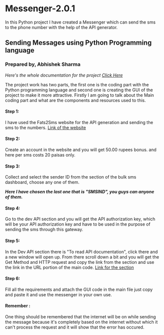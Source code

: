 # Messenger-2.0.1
In this Python project I have created a Messenger which can send the sms to the phone number with the help of the API generator.


## Sending Messages using Python Programming language
### Prepared by, Abhishek Sharma

_Here's the whole documentation for the project <a href = "https://github.com/abhisheks008/Messenger-2.0.1/blob/main/Messenger%20Documentation.docx"> Click Here </a>_


The project work has two parts, the first one is the coding part with the Python programming language and second one is creating the GUI of the project to make it more attractive. Firstly I am going to talk about the Main coding part and what are the components and resources used to this.


#### Step 1:
I have used the Fats2Sms website for the API generation and sending the sms to the numbers.  <a href = "https://www.fast2sms.com">Link of the website</a>


#### Step 2:
Create an account in the website and you will get 50.00 rupees bonus. and here per sms costs 20 paisas only. 


#### Step 3:
Collect and select the sender ID from the section of the bulk sms dashboard, choose any one of them.

**_Here I have chosen the last one that is "SMSIND", you guys can anyone of them._**

#### Step 4:
Go to the dev API section and you will get the API authorization key, which will be your API authorization key and have to be used in the purpose of sending the sms through this gateway. 

#### Step 5:
In the Dev API section there is "To read API documentation", click there and a new window will open up. From there scroll down a bit and you will get the Get Method and HTTP request and copy the link from the section and use the link in the URL portion of the main code. <a href = "https://docs.fast2sms.com/#get-method">Link for the section</a>

#### Step 6:
Fill all the requirements and attach the GUI code in the main file just copy and paste it and use the messenger in your own use.

#### Remember :
One thing should be remembered that the internet will be on while sending the message because it's completely based on the internet without which it can't process the request and it will show that the error has occured. 
